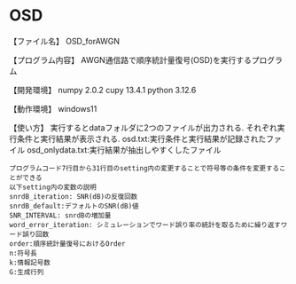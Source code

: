 # OSD

【ファイル名】
    OSD_forAWGN

【プログラム内容】
    AWGN通信路で順序統計量復号(OSD)を実行するプログラム

【開発環境】
    numpy 2.0.2
    cupy 13.4.1
    python 3.12.6

【動作環境】
    windows11

【使い方】
    実行するとdataフォルダに2つのファイルが出力される.
    それぞれ実行条件と実行結果が表示される.
    osd.txt:実行条件と実行結果が記録されたファイル
    osd_onlydata.txt:実行結果が抽出しやすくしたファイル

    プログラムコード7行目から31行目のsetting内の変更することで符号等の条件を変更することができる
    以下setting内の変数の説明
    snrdB_iteration: SNR(dB)の反復回数
    snrdB_default:デフォルトのSNR(dB)値
    SNR_INTERVAL: snrdBの増加量
    word_error_iteration: シミュレーションでワード誤り率の統計を取るために繰り返すワード誤り回数
    order:順序統計量復号におけるOrder
    n:符号長
    k:情報記号数
    G:生成行列


